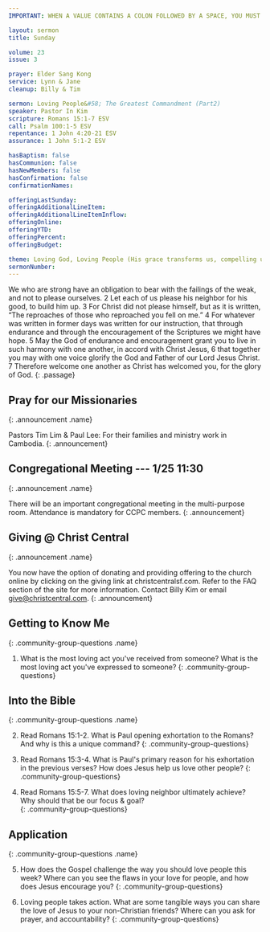 ```yaml
---
IMPORTANT: WHEN A VALUE CONTAINS A COLON FOLLOWED BY A SPACE, YOU MUST USE &#58;

layout: sermon
title: Sunday

volume: 23
issue: 3

prayer: Elder Sang Kong
service: Lynn & Jane
cleanup: Billy & Tim

sermon: Loving People&#58; The Greatest Commandment (Part2)
speaker: Pastor In Kim
scripture: Romans 15:1-7 ESV
call: Psalm 100:1-5 ESV
repentance: 1 John 4:20-21 ESV
assurance: 1 John 5:1-2 ESV

hasBaptism: false
hasCommunion: false
hasNewMembers: false
hasConfirmation: false
confirmationNames: 

offeringLastSunday: 
offeringAdditionalLineItem: 
offeringAdditionalLineItemInflow: 
offeringOnline: 
offeringYTD: 
offeringPercent: 
offeringBudget:

theme: Loving God, Loving People (His grace transforms us, compelling us to love others)
sermonNumber: 
---
```

We who are strong have an obligation to bear with the failings of the weak, and not to please ourselves. 2 Let each of us please his neighbor for his good, to build him up. 3 For Christ did not please himself, but as it is written, “The reproaches of those who reproached you fell on me.” 4 For whatever was written in former days was written for our instruction, that through endurance and through the encouragement of the Scriptures we might have hope. 5 May the God of endurance and encouragement grant you to live in such harmony with one another, in accord with Christ Jesus, 6 that together you may with one voice glorify the God and Father of our Lord Jesus Christ. 7 Therefore welcome one another as Christ has welcomed you, for the glory of God.
{: .passage}



## Pray for our Missionaries
{: .announcement .name}

Pastors Tim Lim & Paul Lee: For their families and ministry work in Cambodia.
{: .announcement}

## Congregational Meeting --- 1/25 11:30
{: .announcement .name}

There will be an important congregational meeting in the multi-purpose room. Attendance is mandatory for CCPC members.
{: .announcement}

## Giving @ Christ Central
{: .announcement .name}

You now have the option of donating and providing offering to the church online by clicking on the giving link at christcentralsf.com. Refer to the FAQ section of the site for more information. Contact Billy Kim or email give@christcentral.com. 
{: .announcement}

## Getting to Know Me
{: .community-group-questions .name}

1) What is the most loving act you've received from someone? What is the most loving act you've expressed to someone? 
{: .community-group-questions}

## Into the Bible
{: .community-group-questions .name}

2) Read Romans 15:1-2. What is Paul opening exhortation to the Romans? And why is this a unique command?
{: .community-group-questions}

3) Read Romans 15:3-4. What is Paul's primary reason for his exhortation in the previous verses? How does Jesus help us love other people?
{: .community-group-questions}

4) Read Romans 15:5-7. What does loving neighbor ultimately achieve? Why should that be our focus & goal?   
{: .community-group-questions}

## Application
{: .community-group-questions .name}

5) How does the Gospel challenge the way you should love people this week? Where can you see the flaws in your love for people, and how does Jesus encourage you?
{: .community-group-questions}

6) Loving people takes action. What are some tangible ways you can share the love of Jesus to your non-Christian friends? Where can you ask for prayer, and accountability? 
{: .community-group-questions}